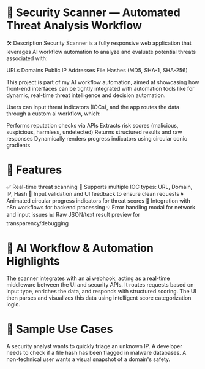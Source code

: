 # 🔐 Security Scanner — Automated Threat Analysis Workflow
🛠 Description
Security Scanner is a fully responsive web application that leverages AI workflow automation to analyze and evaluate potential threats associated with:

URLs
Domains
Public IP Addresses
File Hashes (MD5, SHA-1, SHA-256)

This project is part of my AI workflow automation, aimed at showcasing how front-end interfaces can be tightly integrated with automation tools like for dynamic, real-time threat intelligence and decision automation.

Users can input threat indicators (IOCs), and the app routes the data through a custom ai workflow, which:

Performs reputation checks via APIs
Extracts risk scores (malicious, suspicious, harmless, undetected)
Returns structured results and raw responses
Dynamically renders progress indicators using circular conic gradients

# 🚀 Features
✅ Real-time threat scanning
📡 Supports multiple IOC types: URL, Domain, IP, Hash
🎯 Input validation and UI feedback to ensure clean requests
🌀 Animated circular progress indicators for threat scores
🔄 Integration with n8n workflows for backend processing
💡 Error handling modal for network and input issues
📊 Raw JSON/text result preview for transparency/debugging

# 🧠 AI Workflow & Automation Highlights
The scanner integrates with an ai webhook, acting as a real-time middleware between the UI and security APIs.
It routes requests based on input type, enriches the data, and responds with structured scoring.
The UI then parses and visualizes this data using intelligent score categorization logic.

# 📸 Sample Use Cases
A security analyst wants to quickly triage an unknown IP.
A developer needs to check if a file hash has been flagged in malware databases.
A non-technical user wants a visual snapshot of a domain's safety.
